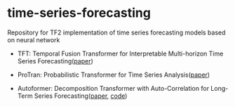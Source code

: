 # time-series-forecasting

Repository for TF2 implementation of time series forecasting models based on neural network

- TFT: Temporal Fusion Transformer for Interpretable Multi-horizon Time Series Forecasting([paper](https://arxiv.org/pdf/1912.09363.pdf))

- ProTran: Probabilistic Transformer for Time Series Analysis([paper](https://proceedings.neurips.cc/paper/2021/file/c68bd9055776bf38d8fc43c0ed283678-Paper.pdf))

- Autoformer: Decomposition Transformer with Auto-Correlation for Long-Term Series Forecasting([paper](https://arxiv.org/pdf/2106.13008.pdf), [code](https://github.com/thuml/Autoformer))
